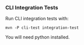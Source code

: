 ### CLI Integration Tests

Run CLI integration tests with:

```mvn -P cli-test integration-test```

You will need python installed.
